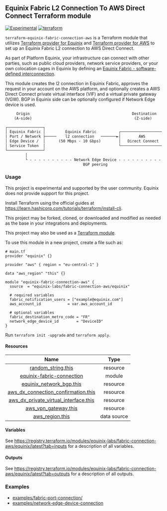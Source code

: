 ## Equinix Fabric L2 Connection To AWS Direct Connect Terraform module

[![Experimental](https://img.shields.io/badge/Stability-Experimental-red.svg)](https://github.com/equinix-labs/standards#about-uniform-standards)
[![terraform](https://github.com/equinix-labs/terraform-equinix-template/actions/workflows/integration.yaml/badge.svg)](https://github.com/equinix-labs/terraform-equinix-template/actions/workflows/integration.yaml)

`terraform-equinix-fabric-connection-aws` is a Terraform module that utilizes [Terraform provider for Equinix](https://registry.terraform.io/providers/equinix/equinix/latest) and [Terraform provider for AWS](https://registry.terraform.io/providers/hashicorp/aws/latest/docs) to set up an Equinix Fabric L2 connection to AWS Direct Connect.

As part of Platform Equinix, your infrastructure can connect with other parties, such as public cloud providers, network service providers, or your own colocation cages in Equinix by defining an [Equinix Fabric - software-defined interconnection](https://docs.equinix.com/en-us/Content/Interconnection/Fabric/Fabric-landing-main.htm).

This module creates the l2 connection in Equinix Fabric, approves the request in your account on the AWS platform, and optionally creates a AWS Direct Connect private virtual interface (VIF) and a virtual private gateway (VGW). BGP in Equinix side can be optionally configured if Network Edge device is used.

```html
     Origin                                              Destination
    (A-side)                                              (Z-side)

┌────────────────┐
│ Equinix Fabric │         Equinix Fabric          ┌────────────────────┐       ┌──────────────────────┐
│ Port / Network ├─────    l2 connection   ───────►│        AWS         │──────►│  Private VIF ─► VGW  │
│ Edge Device /  │      (50 Mbps - 10 Gbps)        │   Direct Connect   │       │     (AWS Region)     │
│ Service Token  │                                 └────────────────────┘       └──────────────────────┘
└────────────────┘                                                                   │
         │                                                                           │
         └ - - - - - - - - - - Network Edge Device - - - - - - - - - - - - - - - - - ┘
                                   BGP peering
```

### Usage

This project is experimental and supported by the user community. Equinix does not provide support for this project.

Install Terraform using the official guides at <https://learn.hashicorp.com/tutorials/terraform/install-cli>.

This project may be forked, cloned, or downloaded and modified as needed as the base in your integrations and deployments.

This project may also be used as a [Terraform module](https://learn.hashicorp.com/collections/terraform/modules).

To use this module in a new project, create a file such as:

```hcl
# main.tf
provider "equinix" {}

provider "aws" { region = "eu-central-1" }

data "aws_region" "this" {}

module "equinix-fabric-connection-aws" {
  source  = "equinix-labs/fabric-connection-aws/equinix"

  # required variables
  fabric_notification_users = ["example@equinix.com"]
  aws_account_id            = var.aws_account_id

  # optional variables
  fabric_destination_metro_code = "FR"
  network_edge_device_id        = "DeviceID"
}

```

Run `terraform init -upgrade` and `terraform apply`.

#### Resources

| Name | Type |
| :-----: | :------: |
| [random_string.this](https://registry.terraform.io/providers/hashicorp/random/latest/docs/resources/string) | resource |
| [equinix-fabric-connection](https://registry.terraform.io/modules/equinix-labs/fabric-connection/equinix/latest) | module |
| [equinix_network_bgp.this](https://registry.terraform.io/providers/equinix/equinix/latest/docs/resources/equinix_network_bgp) | resource |
| [aws_dx_connection_confirmation.this](https://registry.terraform.io/providers/hashicorp/aws/latest/docs/resources/dx_connection_confirmation) | resource |
| [aws_dx_private_virtual_interface.this](https://registry.terraform.io/providers/hashicorp/aws/latest/docs/resources/dx_private_virtual_interface) | resource |
| [aws_vpn_gateway.this](https://registry.terraform.io/providers/hashicorp/aws/latest/docs/resources/vpn_gateway) | resource |
| [aws_region.this](https://registry.terraform.io/providers/hashicorp/aws/latest/docs/data-sources/region) | data source |

#### Variables

See <https://registry.terraform.io/modules/equinix-labs/fabric-connection-aws/equinix/latest?tab=inputs> for a description of all variables.

#### Outputs

See <https://registry.terraform.io/modules/equinix-labs/fabric-connection-aws/equinix/latest?tab=outputs> for a description of all outputs.

### Examples

- [examples/fabric-port-connection/](examples/fabric-port-connection/)
- [examples/network-edge-device-connection](examples/network-edge-device-connection/)
